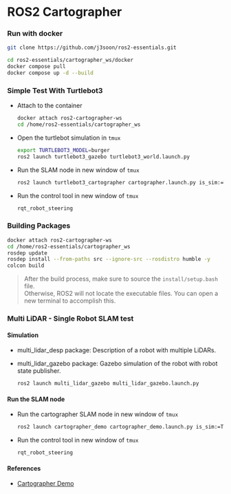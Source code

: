 # ROS2 Cartographer

### Run with docker

```bash
git clone https://github.com/j3soon/ros2-essentials.git
```

```bash
cd ros2-essentials/cartographer_ws/docker
docker compose pull
docker compose up -d --build
```

### Simple Test With Turtlebot3

- Attach to the container

  ```sh
  docker attach ros2-cartographer-ws
  cd /home/ros2-essentials/cartographer_ws
  ```
- Open the turtlebot simulation in `tmux`

  ```bash
  export TURTLEBOT3_MODEL=burger
  ros2 launch turtlebot3_gazebo turtlebot3_world.launch.py
  ```
- Run the SLAM node in new window of `tmux`

  ```bash
  ros2 launch turtlebot3_cartographer cartographer.launch.py is_sim:=True
  ```
- Run the control tool in new window of `tmux`

  ```bash
  rqt_robot_steering
  ```

### Building Packages

```sh
docker attach ros2-cartographer-ws
cd /home/ros2-essentials/cartographer_ws
rosdep update
rosdep install --from-paths src --ignore-src --rosdistro humble -y
colcon build
```

> After the build process, make sure to source the `install/setup.bash` file.  
> Otherwise, ROS2 will not locate the executable files. You can open a new terminal to accomplish this.

### Multi LiDAR - Single Robot SLAM test

#### Simulation

- multi_lidar_desp package: Description of a robot with multiple LiDARs.
- multi_lidar_gazebo package: Gazebo simulation of the robot with robot state publisher.

  ```bash
  ros2 launch multi_lidar_gazebo multi_lidar_gazebo.launch.py
  ```

#### Run the SLAM node

- Run the cartographer SLAM node in new window of `tmux`
  ```bash
  ros2 launch cartographer_demo cartographer_demo.launch.py is_sim:=True
  ```

- Run the control tool in new window of `tmux`
  ```bash
  rqt_robot_steering
  ```

#### References

- [Cartographer Demo](https://google-cartographer-ros.readthedocs.io/en/latest/demos.html)

